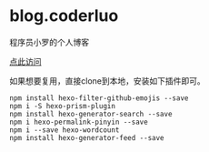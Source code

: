 # blog.coderluo
程序员小罗的个人博客

[点此访问](http://coderluo.top)

如果想要复用，直接clone到本地，安装如下插件即可。

```
npm install hexo-filter-github-emojis --save
npm i -S hexo-prism-plugin
npm install hexo-generator-search --save
npm i hexo-permalink-pinyin --save
npm i --save hexo-wordcount
npm install hexo-generator-feed --save
```